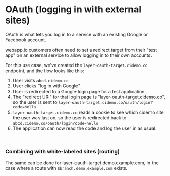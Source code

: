 # OAuth (logging in with external sites)

OAuth is what lets you log in to a service with an existing Google or Facebook account.

webapp.io customers often need to set a redirect target from their "test app" on an external service to allow logging in to their own accounts.

For this use case, we've created the `layer-oauth-target.cidemo.co` endpoint, and the flow looks like this:

1. User visits `abcd.cidemo.co`
2. User clicks "log in with Google"
3. User is redirected to a Google login page for a test application
4. The "redirect URI" for that login page is "layer-oauth-target.cidemo.co", so the user is sent to `layer-oauth-target.cidemo.co/oauth/login?code=hello`
5. `layer-oauth-target.cidemo.co` reads a cookie to see which cidemo site the user was last on, so the user is redirected back to `abcd.cidemo.co/oauth/login?code=hello`
6. The application can now read the code and log the user in as usual.


<br />

### Combining with white-labeled sites (routing)

The same can be done for layer-oauth-target.demo.example.com, in the case where a route with `$branch.demo.example.com` exists.

<br />